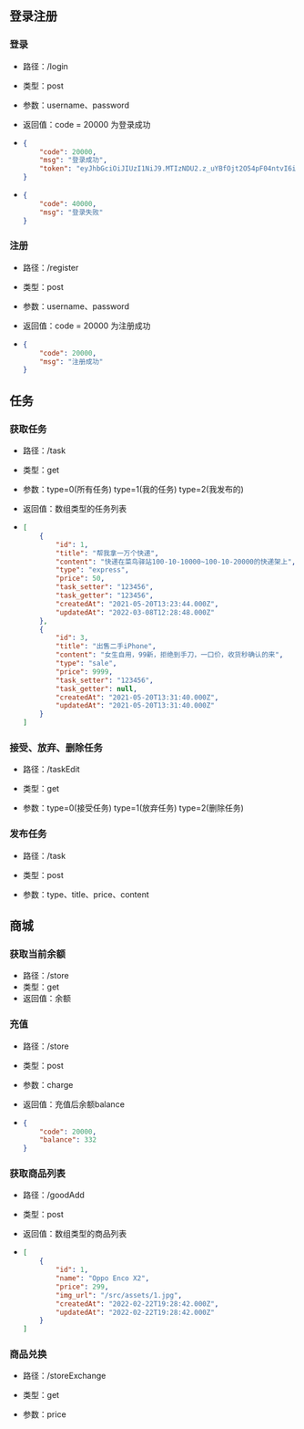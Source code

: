 ## 登录注册

### 登录

- 路径：/login

- 类型：post

- 参数：username、password

- 返回值：code = 20000 为登录成功

- ```json
  {
      "code": 20000,
      "msg": "登录成功",
      "token": "eyJhbGciOiJIUzI1NiJ9.MTIzNDU2.z_uYBfOjt2O54pF04ntvI6ijIr1KaqG_C4zpAPYLGTs"
  }
  ```

- ```json
  {
      "code": 40000,
      "msg": "登录失败"
  }
  ```

### 注册

- 路径：/register

- 类型：post

- 参数：username、password

- 返回值：code = 20000 为注册成功

- ```json
  {
      "code": 20000,
      "msg": "注册成功"
  }
  ```

## 任务

### 获取任务

- 路径：/task

- 类型：get

- 参数：type=0(所有任务) type=1(我的任务) type=2(我发布的)

- 返回值：数组类型的任务列表

- ```json
  [
      {
          "id": 1,
          "title": "帮我拿一万个快递",
          "content": "快递在菜鸟驿站100-10-10000~100-10-20000的快递架上",
          "type": "express",
          "price": 50,
          "task_setter": "123456",
          "task_getter": "123456",
          "createdAt": "2021-05-20T13:23:44.000Z",
          "updatedAt": "2022-03-08T12:28:48.000Z"
      },
      {
          "id": 3,
          "title": "出售二手iPhone",
          "content": "女生自用，99新，拒绝到手刀，一口价，收货秒确认的来",
          "type": "sale",
          "price": 9999,
          "task_setter": "123456",
          "task_getter": null,
          "createdAt": "2021-05-20T13:31:40.000Z",
          "updatedAt": "2021-05-20T13:31:40.000Z"
      }
  ]
  ```

### 接受、放弃、删除任务

- 路径：/taskEdit

- 类型：get

- 参数：type=0(接受任务) type=1(放弃任务) type=2(删除任务)

### 发布任务

- 路径：/task

- 类型：post

- 参数：type、title、price、content

## 商城

### 获取当前余额

- 路径：/store
- 类型：get
- 返回值：余额

### 充值

- 路径：/store

- 类型：post

- 参数：charge

- 返回值：充值后余额balance

- ```json
  {
      "code": 20000,
      "balance": 332
  }
  ```

### 获取商品列表

- 路径：/goodAdd

- 类型：post

- 返回值：数组类型的商品列表

- ```json
  [
      {
          "id": 1,
          "name": "Oppo Enco X2",
          "price": 299,
          "img_url": "/src/assets/1.jpg",
          "createdAt": "2022-02-22T19:28:42.000Z",
          "updatedAt": "2022-02-22T19:28:42.000Z"
      }
  ]
  ```

### 商品兑换

- 路径：/storeExchange

- 类型：get

- 参数：price
